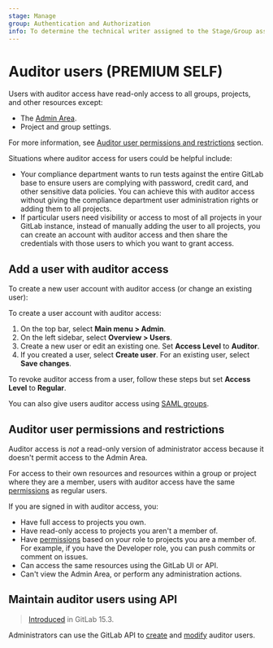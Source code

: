 ```yaml
---
stage: Manage
group: Authentication and Authorization
info: To determine the technical writer assigned to the Stage/Group associated with this page, see https://about.gitlab.com/handbook/product/ux/technical-writing/#assignments
---
```


# Auditor users **(PREMIUM SELF)**

Users with auditor access have read-only access to all groups, projects, and other resources except:

- The [Admin Area](../user/admin_area/index.md).
- Project and group settings.

For more information, see [Auditor user permissions and restrictions](#auditor-user-permissions-and-restrictions)
section.

Situations where auditor access for users could be helpful include:

- Your compliance department wants to run tests against the entire GitLab base
  to ensure users are complying with password, credit card, and other sensitive
  data policies. You can achieve this with auditor access without giving the compliance department
  user administration rights or adding them to all projects.
- If particular users need visibility or access to most of all projects in
  your GitLab instance, instead of manually adding the user to all projects,
  you can create an account with auditor access and then share the credentials
  with those users to which you want to grant access.

## Add a user with auditor access

To create a new user account with auditor access (or change an existing user):

To create a user account with auditor access:

1. On the top bar, select **Main menu > Admin**.
1. On the left sidebar, select **Overview > Users**.
1. Create a new user or edit an existing one. Set **Access Level** to **Auditor**.
1. If you created a user, select **Create user**. For an existing user, select **Save changes**.

To revoke auditor access from a user, follow these steps but set **Access Level** to **Regular**.

You can also give users auditor access using [SAML groups](../integration/saml.md#auditor-groups).

## Auditor user permissions and restrictions

Auditor access is _not_ a read-only version of administrator access because it doesn't permit access to the Admin Area.

For access to their own resources and resources within a group or project where they are a member,
users with auditor access have the same [permissions](../user/permissions.md) as regular users.

If you are signed in with auditor access, you:

- Have full access to projects you own.
- Have read-only access to projects you aren't a member of.
- Have [permissions](../user/permissions.md) based on your role to projects you are a member of. For example, if you have the Developer role,
  you can push commits or comment on issues.
- Can access the same resources using the GitLab UI or API.
- Can't view the Admin Area, or perform any administration actions.

## Maintain auditor users using API

> [Introduced](https://gitlab.com/gitlab-org/gitlab/-/issues/366404) in GitLab 15.3.

Administrators can use the GitLab API to [create](../api/users.md#user-creation) and [modify](../api/users.md#user-modification) auditor users.
